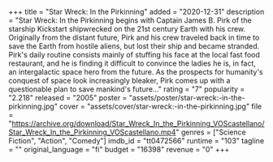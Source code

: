 +++
title = "Star Wreck: In the Pirkinning"
added = "2020-12-31"
description = "Star Wreck: In the Pirkinning begins with Captain James B. Pirk of the starship Kickstart shipwrecked on the 21st century Earth with his crew. Originally from the distant future, Pirk and his crew traveled back in time to save the Earth from hostile aliens, but lost their ship and became stranded. Pirk's daily routine consists mainly of stuffing his face at the local fast food restaurant, and he is finding it difficult to convince the ladies he is, in fact, an intergalactic space hero from the future. As the prospects for humanity's conquest of space look increasingly bleaker, Pirk comes up with a questionable plan to save mankind's future..."
rating = "7"
popularity = "2.218"
released = "2005"
poster = "assets/poster/star-wreck:-in-the-pirkinning.jpg"
cover = "assets/cover/star-wreck:-in-the-pirkinning.jpg"
file = "https://archive.org/download/Star_Wreck_In_the_Pirkinning_VOScastellano/Star_Wreck_In_the_Pirkinning_VOScastellano.mp4"
genres = ["Science Fiction", "Action", "Comedy"]
imdb_id = "tt0472566"
runtime = "103"
tagline = ""
original_language = "fi"
budget = "16398"
revenue = "0"
+++
